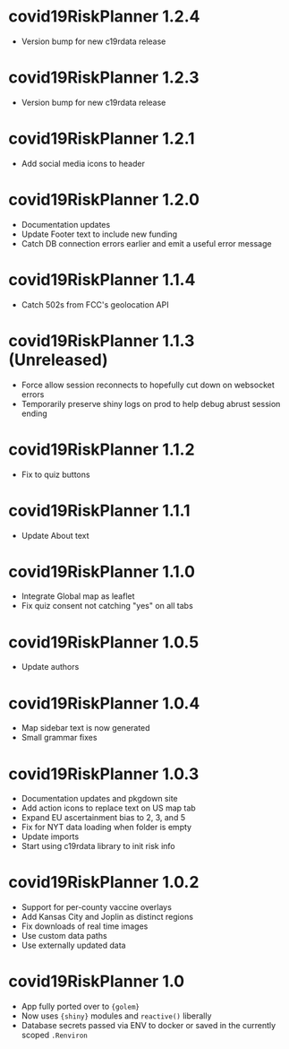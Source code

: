 # covid19RiskPlanner 1.2.4

- Version bump for new c19rdata release


# covid19RiskPlanner 1.2.3

- Version bump for new c19rdata release

# covid19RiskPlanner 1.2.1

- Add social media icons to header

# covid19RiskPlanner 1.2.0

- Documentation updates
- Update Footer text to include new funding
- Catch DB connection errors earlier and emit a useful error message

# covid19RiskPlanner 1.1.4

- Catch 502s from FCC's geolocation API

# covid19RiskPlanner 1.1.3 (Unreleased)

- Force allow session reconnects to hopefully cut down on websocket errors
- Temporarily preserve shiny logs on prod to help debug abrust session ending

# covid19RiskPlanner 1.1.2

- Fix to quiz buttons

# covid19RiskPlanner 1.1.1

- Update About text

# covid19RiskPlanner 1.1.0

- Integrate Global map as leaflet
- Fix quiz consent not catching "yes" on all tabs

# covid19RiskPlanner 1.0.5

- Update authors

# covid19RiskPlanner 1.0.4

- Map sidebar text is now generated
- Small grammar fixes

# covid19RiskPlanner 1.0.3

- Documentation updates and pkgdown site
- Add action icons to replace text on US map tab
- Expand EU ascertainment bias to 2, 3, and 5
- Fix for NYT data loading when folder is empty
- Update imports
- Start using c19rdata library to init risk info

# covid19RiskPlanner 1.0.2

- Support for per-county vaccine overlays
- Add Kansas City and Joplin as distinct regions
- Fix downloads of real time images
- Use custom data paths
- Use externally updated data

# covid19RiskPlanner 1.0

- App fully ported over to `{golem}`
- Now uses `{shiny}` modules and `reactive()` liberally
- Database secrets passed via ENV to docker or saved in the currently scoped `.Renviron`
